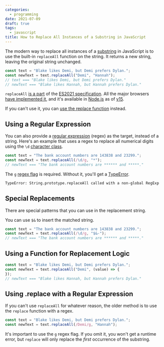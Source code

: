 ```yaml
---
categories:
  - programming
date: 2021-07-09
draft: true
tags:
  - javascript
title: How to Replace All Instances of a Substring in JavaScript
---
```


The modern way to replace all instances of a
[substring](https://en.wikipedia.org/wiki/Substring) in JavaScript is to use the
built-in `replaceAll` function on the string. It returns a new string, leaving
the original string unchanged.

```javascript
const text = "Blake likes Demi, but Demi prefers Dylan.";
const newText = text.replaceAll("Demi", "Hannah");
// text === "Blake likes Demi, but Demi prefers Dylan."
// newText === "Blake likes Hannah, but Hannah prefers Dylan."
```

`replaceAll` [is a part](https://github.com/tc39/proposal-string-replaceall) of
the [ES2021 specification](https://en.wikipedia.org/wiki/ECMAScript#ES2021). All
the major browsers [have implemented
it](https://caniuse.com/mdn-javascript_builtins_string_replaceall), and it's
available in [Node.js](https://nodejs.org/) as of
[v15](https://nodejs.medium.com/node-js-v15-0-0-is-here-deb00750f278).

If you can't use it, you can [use the replace
function](#using-replace-with-a-regular-expression) instead.

## Using a Regular Expression

You can also provide a [regular
expression](https://en.wikipedia.org/wiki/Regular_expression) (regex) as the
target, instead of a string. Here's an example that uses a regex to replace all
numerical digits using the `\d` [character
class](https://developer.mozilla.org/en-US/docs/Web/JavaScript/Guide/Regular_Expressions/Character_Classes).

```javascript
const text = "The bank account numbers are 143838 and 23299.";
const newText = text.replaceAll(/\d/g, "*");
// newText === "The bank account numbers are ****** and *****."
```

The `g` [regex
flag](https://developer.mozilla.org/en-US/docs/Web/JavaScript/Guide/Regular_Expressions#advanced_searching_with_flags)
is required. Without it, you'll get a
[TypeError](https://developer.mozilla.org/en-US/docs/Web/JavaScript/Reference/Global_Objects/TypeError).

```txt
TypeError: String.prototype.replaceAll called with a non-global RegExp argument
```

## Special Replacements

There are special patterns that you can use in the replacement string.

You can use `$&` to insert the matched string.

```javascript
const text = "The bank account numbers are 143838 and 23299.";
const newText = text.replaceAll(/\d/g, "$&-");
// newText === "The bank account numbers are ****** and *****."
```

## Using a Function for Replacement Logic

```javascript
const text = "Blake likes Demi, but Demi prefers Dylan.";
const newText = text.replaceAll("Demi", (value) => {
});
// newText === "Blake likes Hannah, but Hannah prefers Dylan."
```

## Using .replace with a Regular Expression

If you can't use `replaceAll` for whatever reason, the older method is to use
the `replace` function with a regex.

```javascript
const text = "Blake likes Demi, but Demi prefers Dylan.";
const newText = text.replaceAll(/Demi/g, "Hannah");
```

It's important to use the `g` regex flag. If you omit it, you won't get a
runtime error, but `replace` will only replace the *first* occurrence of the
substring.
